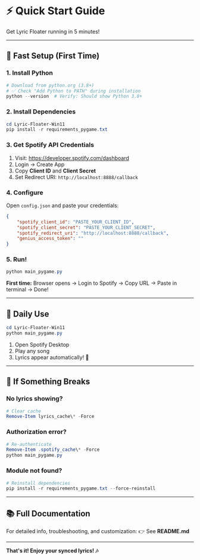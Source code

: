 # ⚡ Quick Start Guide

Get Lyric Floater running in 5 minutes!

---

## 🚀 Fast Setup (First Time)

### 1. Install Python
```powershell
# Download from python.org (3.8+)
# ✅ Check "Add Python to PATH" during installation
python --version  # Verify: Should show Python 3.8+
```

### 2. Install Dependencies
```powershell
cd Lyric-Floater-Win11
pip install -r requirements_pygame.txt
```

### 3. Get Spotify API Credentials

1. Visit: https://developer.spotify.com/dashboard
2. Login → Create App
3. Copy **Client ID** and **Client Secret**
4. Set Redirect URI: `http://localhost:8888/callback`

### 4. Configure
Open `config.json` and paste your credentials:
```json
{
    "spotify_client_id": "PASTE_YOUR_CLIENT_ID",
    "spotify_client_secret": "PASTE_YOUR_CLIENT_SECRET",
    "spotify_redirect_uri": "http://localhost:8888/callback",
    "genius_access_token": ""
}
```

### 5. Run!
```powershell
python main_pygame.py
```

**First time:** Browser opens → Login to Spotify → Copy URL → Paste in terminal → Done!

---

## 🎵 Daily Use

```powershell
cd Lyric-Floater-Win11
python main_pygame.py
```

1. Open Spotify Desktop
2. Play any song
3. Lyrics appear automatically! 🎉

---

## 🔧 If Something Breaks

### No lyrics showing?
```powershell
# Clear cache
Remove-Item lyrics_cache\* -Force
```

### Authorization error?
```powershell
# Re-authenticate
Remove-Item .spotify_cache\* -Force
python main_pygame.py
```

### Module not found?
```powershell
# Reinstall dependencies
pip install -r requirements_pygame.txt --force-reinstall
```

---

## 📚 Full Documentation

For detailed info, troubleshooting, and customization:
👉 See **README.md**

---

**That's it! Enjoy your synced lyrics! 🎶**
